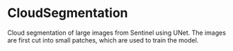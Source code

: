 # CloudSegmentation

Cloud segmentation of large images from Sentinel using UNet. The images are first cut into small patches, which are used to train the model. 

